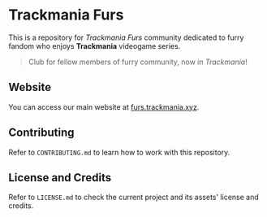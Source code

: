 # Trackmania Furs

This is a repository for *Trackmania Furs* community dedicated to furry fandom who enjoys **Trackmania** videogame series.

> Club for fellow members of furry community, now in *Trackmania*!

## Website

You can access our main website at [furs.trackmania.xyz](https://furs.trackmania.xyz/).

## Contributing

Refer to `CONTRIBUTING.md` to learn how to work with this repository.

## License and Credits

Refer to `LICENSE.md` to check the current project and its assets' license and credits.
